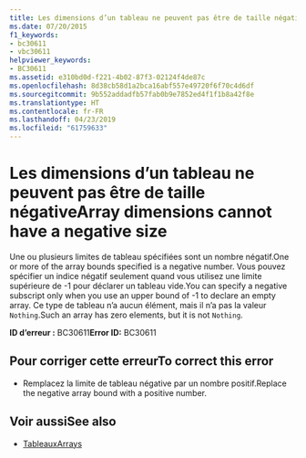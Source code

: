 ```yaml
---
title: Les dimensions d’un tableau ne peuvent pas être de taille négative
ms.date: 07/20/2015
f1_keywords:
- bc30611
- vbc30611
helpviewer_keywords:
- BC30611
ms.assetid: e310bd0d-f221-4b02-87f3-02124f4de87c
ms.openlocfilehash: 8d38cb58d1a2bca16abf557e49720f6f70c4d6df
ms.sourcegitcommit: 9b552addadfb57fab0b9e7852ed4f1f1b8a42f8e
ms.translationtype: HT
ms.contentlocale: fr-FR
ms.lasthandoff: 04/23/2019
ms.locfileid: "61759633"
---
```

# <a name="array-dimensions-cannot-have-a-negative-size"></a><span data-ttu-id="a591b-102">Les dimensions d’un tableau ne peuvent pas être de taille négative</span><span class="sxs-lookup"><span data-stu-id="a591b-102">Array dimensions cannot have a negative size</span></span>
<span data-ttu-id="a591b-103">Une ou plusieurs limites de tableau spécifiées sont un nombre négatif.</span><span class="sxs-lookup"><span data-stu-id="a591b-103">One or more of the array bounds specified is a negative number.</span></span> <span data-ttu-id="a591b-104">Vous pouvez spécifier un indice négatif seulement quand vous utilisez une limite supérieure de -1 pour déclarer un tableau vide.</span><span class="sxs-lookup"><span data-stu-id="a591b-104">You can specify a negative subscript only when you use an upper bound of -1 to declare an empty array.</span></span> <span data-ttu-id="a591b-105">Ce type de tableau n’a aucun élément, mais il n’a pas la valeur `Nothing`.</span><span class="sxs-lookup"><span data-stu-id="a591b-105">Such an array has zero elements, but it is not `Nothing`.</span></span>  
  
 <span data-ttu-id="a591b-106">**ID d’erreur :** BC30611</span><span class="sxs-lookup"><span data-stu-id="a591b-106">**Error ID:** BC30611</span></span>  
  
## <a name="to-correct-this-error"></a><span data-ttu-id="a591b-107">Pour corriger cette erreur</span><span class="sxs-lookup"><span data-stu-id="a591b-107">To correct this error</span></span>  
  
- <span data-ttu-id="a591b-108">Remplacez la limite de tableau négative par un nombre positif.</span><span class="sxs-lookup"><span data-stu-id="a591b-108">Replace the negative array bound with a positive number.</span></span>  
  
## <a name="see-also"></a><span data-ttu-id="a591b-109">Voir aussi</span><span class="sxs-lookup"><span data-stu-id="a591b-109">See also</span></span>

- [<span data-ttu-id="a591b-110">Tableaux</span><span class="sxs-lookup"><span data-stu-id="a591b-110">Arrays</span></span>](../../visual-basic/programming-guide/language-features/arrays/index.md)
